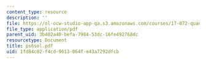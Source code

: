 ```yaml
---
content_type: resource
description: ''
file: https://ol-ocw-studio-app-qa.s3.amazonaws.com/courses/17-872-quantitative-research-in-political-science-and-public-policy-spring-2004/1fd84c02f4cd9613064fe43a7292dfcb_ps6sol.pdf
file_type: application/pdf
parent_uid: 3b402a40-befa-7984-53dc-16fe492768dc
resourcetype: Document
title: ps6sol.pdf
uid: 1fd84c02-f4cd-9613-064f-e43a7292dfcb
---
```

